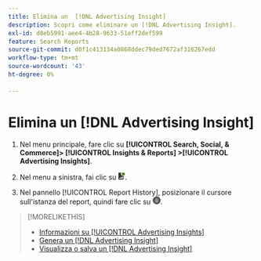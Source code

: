 ```yaml
---
title: Elimina un  [!DNL Advertising Insight]
description: Scopri come eliminare un [!DNL Advertising Insight].
exl-id: d8eb5991-aee4-4b28-9633-51eff2def599
feature: Search Reports
source-git-commit: d0f1c413134a0868ddec79ded7672af316267edd
workflow-type: tm+mt
source-wordcount: '43'
ht-degree: 0%

---
```


# Elimina un [!DNL Advertising Insight]

1. Nel menu principale, fare clic su **[!UICONTROL Search, Social, & Commerce]> [!UICONTROL Insights & Reports] >[!UICONTROL Advertising Insights]**.

2. Nel menu a sinistra, fai clic su ![Report](/help/search-social-commerce/assets/insight-reports.png "Report").

3. Nel pannello [!UICONTROL Report History], posizionare il cursore sull&#39;istanza del report, quindi fare clic su ![Elimina](/help/search-social-commerce/assets/insight-delete.png "Elimina").

>[!MORELIKETHIS]
>
>* [Informazioni su [!UICONTROL Advertising Insights]](insight-about.md)
>* [Genera un [!DNL Advertising Insight]](insight-generate.md)
>* [Visualizza o salva un [!DNL Advertising Insight]](insight-view-save.md)
